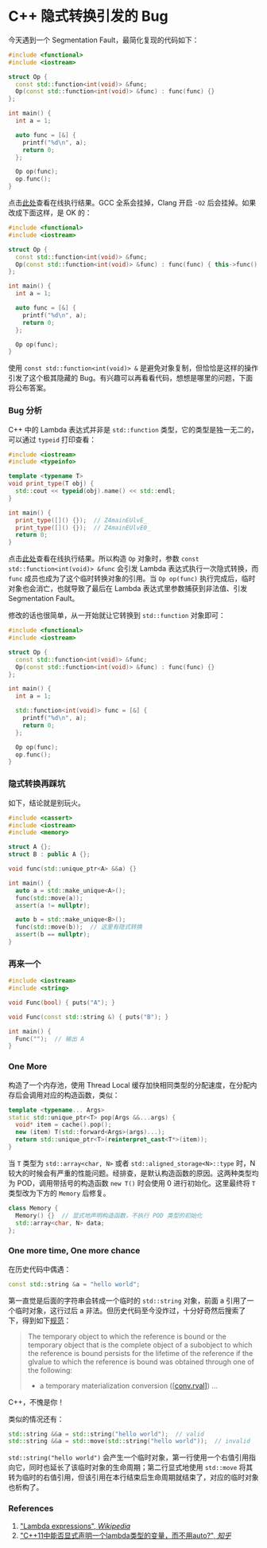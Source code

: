 # C++ 隐式转换引发的 Bug

今天遇到一个 Segmentation Fault，最简化复现的代码如下：

```c++
#include <functional>
#include <iostream>

struct Op {
  const std::function<int(void)> &func;
  Op(const std::function<int(void)> &func) : func(func) {}
};

int main() {
  int a = 1;

  auto func = [&] {
    printf("%d\n", a);
    return 0;
  };

  Op op(func);
  op.func();
}
```

点击[此处](https://godbolt.org/z/Er5xFf)查看在线执行结果。GCC 全系会挂掉，Clang 开启 `-O2` 后会挂掉。如果改成下面这样，是 OK 的：

```c++
#include <functional>
#include <iostream>

struct Op {
  const std::function<int(void)> &func;
  Op(const std::function<int(void)> &func) : func(func) { this->func(); }
};

int main() {
  int a = 1;

  auto func = [&] {
    printf("%d\n", a);
    return 0;
  };

  Op op(func);
}
```

使用 `const std::function<int(void)> &` 是避免对象复制，但恰恰是这样的操作引发了这个极其隐藏的 Bug。有兴趣可以再看看代码，想想是哪里的问题，下面将公布答案。

### Bug 分析

C++ 中的 Lambda 表达式并非是 `std::function` 类型，它的类型是独一无二的，可以通过 `typeid` 打印查看：

```c++
#include <iostream>
#include <typeinfo>

template <typename T>
void print_type(T obj) {
  std::cout << typeid(obj).name() << std::endl;
}

int main() {
  print_type([]() {});  // Z4mainEUlvE_
  print_type([]() {});  // Z4mainEUlvE0_
  return 0;
}
```

点击[此处](https://godbolt.org/z/FdFM_y)查看在线执行结果。所以构造 `Op` 对象时，参数 `const std::function<int(void)> &func` 会引发 Lambda 表达式执行一次隐式转换，而 `func` 成员也成为了这个临时转换对象的引用。当 `Op op(func)` 执行完成后，临时对象也会消亡，也就导致了最后在 Lambda 表达式里参数捕获到非法值、引发 Segmentation Fault。

修改的话也很简单，从一开始就让它转换到 `std::function` 对象即可：

```c++
#include <functional>
#include <iostream>

struct Op {
  const std::function<int(void)> &func;
  Op(const std::function<int(void)> &func) : func(func) {}
};

int main() {
  int a = 1;

  std::function<int(void)> func = [&] {
    printf("%d\n", a);
    return 0;
  };

  Op op(func);
  op.func();
}
```

### 隐式转换再踩坑

如下，结论就是别玩火。

```c++
#include <cassert>
#include <iostream>
#include <memory>

struct A {};
struct B : public A {};

void func(std::unique_ptr<A> &&a) {}

int main() {
  auto a = std::make_unique<A>();
  func(std::move(a));
  assert(a != nullptr);

  auto b = std::make_unique<B>();
  func(std::move(b));  // 这里有隐式转换
  assert(b == nullptr);
}
```

### 再来一个

```c++
#include <iostream>
#include <string>

void Func(bool) { puts("A"); }

void Func(const std::string &) { puts("B"); }

int main() {
  Func("");  // 输出 A
}
```

### One More

构造了一个内存池，使用 Thread Local 缓存加快相同类型的分配速度，在分配内存后会调用对应的构造函数，类似：

```c++
template <typename... Args>
static std::unique_ptr<T> pop(Args &&...args) {
  void* item = cache().pop();
  new (item) T(std::forward<Args>(args)...);
  return std::unique_ptr<T>(reinterpret_cast<T*>(item));
}
```

当 `T` 类型为 `std::array<char, N>` 或者 `std::aligned_storage<N>::type` 时，N 较大的时候会有严重的性能问题。经排查，是默认构造函数的原因。这两种类型均为 POD，调用带括号的构造函数 `new T()` 时会使用 0 进行初始化。这里最终将 `T` 类型改为下方的 `Memory` 后修复。

```c++
class Memory {
  Memory() {}  // 显式地声明构造函数，不执行 POD 类型的初始化
  std::array<char, N> data;
};
```

### One more time, One more chance

在历史代码中偶遇：

```c++
const std::string &a = "hello world";
```

第一直觉是后面的字符串会转成一个临时的 `std::string` 对象，前面 a 引用了一个临时对象，这行过后 a 非法。但历史代码至今没炸过，十分好奇然后搜索了下，得到如下[规范](http://eel.is/c++draft/class.temporary#6)：

> The temporary object to which the reference is bound or the temporary object that is the complete object of a subobject to which the reference is bound persists for the lifetime of the reference if the glvalue to which the reference is bound was obtained through one of the following:
>
> - a temporary materialization conversion ([[conv.rval\]](http://eel.is/c++draft/conv.rval)) ...

C++，不愧是你！

类似的情况还有：

```c++
std::string &&a = std::string("hello world");  // valid
std::string &&a = std::move(std::string("hello world"));  // invalid
```

`std::string("hello world")` 会产生一个临时对象，第一行使用一个右值引用指向它，同时也延长了该临时对象的生命周期；第二行显式地使用 `std::move` 将其转为临时的右值引用，但该引用在本行结束后生命周期就结束了，对应的临时对象也析构了。

### References

1. ["Lambda expressions", *Wikipedia*](https://en.cppreference.com/w/cpp/language/lambda)
2. ["C++11中能否显式声明一个lambda类型的变量，而不用auto?", *知乎*](https://www.zhihu.com/question/48165767)

